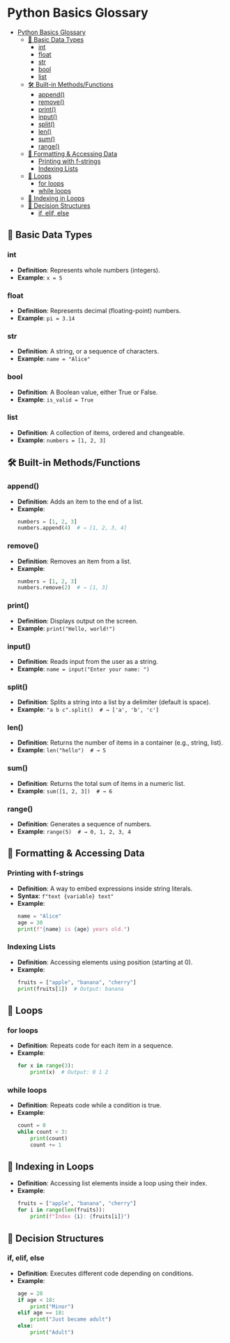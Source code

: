 # Python Basics Glossary

- [Python Basics Glossary](#python-basics-glossary)
  - [🔢 Basic Data Types](#-basic-data-types)
    - [int](#int)
    - [float](#float)
    - [str](#str)
    - [bool](#bool)
    - [list](#list)
  - [🛠 Built-in Methods/Functions](#-built-in-methodsfunctions)
    - [append()](#append)
    - [remove()](#remove)
    - [print()](#print)
    - [input()](#input)
    - [split()](#split)
    - [len()](#len)
    - [sum()](#sum)
    - [range()](#range)
  - [🧾 Formatting \& Accessing Data](#-formatting--accessing-data)
    - [Printing with f-strings](#printing-with-f-strings)
    - [Indexing Lists](#indexing-lists)
  - [🔁 Loops](#-loops)
    - [for loops](#for-loops)
    - [while loops](#while-loops)
  - [🔢 Indexing in Loops](#-indexing-in-loops)
  - [🔀 Decision Structures](#-decision-structures)
    - [if, elif, else](#if-elif-else)


## 🔢 Basic Data Types

### int
- **Definition**: Represents whole numbers (integers).
- **Example**: `x = 5`

### float
- **Definition**: Represents decimal (floating-point) numbers.
- **Example**: `pi = 3.14`

### str
- **Definition**: A string, or a sequence of characters.
- **Example**: `name = "Alice"`

### bool
- **Definition**: A Boolean value, either True or False.
- **Example**: `is_valid = True`

### list
- **Definition**: A collection of items, ordered and changeable.
- **Example**: `numbers = [1, 2, 3]`

## 🛠 Built-in Methods/Functions

### append()
- **Definition**: Adds an item to the end of a list.
- **Example**:
  ```python
  numbers = [1, 2, 3]
  numbers.append(4)  # → [1, 2, 3, 4]
  ```

### remove()
- **Definition**: Removes an item from a list.
- **Example**:
  ```python
  numbers = [1, 2, 3]
  numbers.remove(2)  # → [1, 3]
  ```

### print()
- **Definition**: Displays output on the screen.
- **Example**: `print("Hello, world!")`

### input()
- **Definition**: Reads input from the user as a string.
- **Example**: `name = input("Enter your name: ")`

### split()
- **Definition**: Splits a string into a list by a delimiter (default is space).
- **Example**: `"a b c".split()  # → ['a', 'b', 'c']`

### len()
- **Definition**: Returns the number of items in a container (e.g., string, list).
- **Example**: `len("hello")  # → 5`

### sum()
- **Definition**: Returns the total sum of items in a numeric list.
- **Example**: `sum([1, 2, 3])  # → 6`

### range()
- **Definition**: Generates a sequence of numbers.
- **Example**: `range(5)  # → 0, 1, 2, 3, 4`

## 🧾 Formatting & Accessing Data

### Printing with f-strings
- **Definition**: A way to embed expressions inside string literals.
- **Syntax**: `f"text {variable} text"`
- **Example**:
  ```python
  name = "Alice"
  age = 30
  print(f"{name} is {age} years old.")
  ```

### Indexing Lists
- **Definition**: Accessing elements using position (starting at 0).
- **Example**:
  ```python
  fruits = ["apple", "banana", "cherry"]
  print(fruits[1])  # Output: banana
  ```

## 🔁 Loops

### for loops
- **Definition**: Repeats code for each item in a sequence.
- **Example**:
  ```python
  for x in range(3):
      print(x)  # Output: 0 1 2
  ```

### while loops
- **Definition**: Repeats code while a condition is true.
- **Example**:
  ```python
  count = 0
  while count < 3:
      print(count)
      count += 1
  ```

## 🔢 Indexing in Loops
- **Definition**: Accessing list elements inside a loop using their index.
- **Example**:
  ```python
  fruits = ["apple", "banana", "cherry"]
  for i in range(len(fruits)):
      print(f"Index {i}: {fruits[i]}")
  ```

## 🔀 Decision Structures

### if, elif, else
- **Definition**: Executes different code depending on conditions.
- **Example**:
  ```python
  age = 20
  if age < 18:
      print("Minor")
  elif age == 18:
      print("Just became adult")
  else:
      print("Adult")
  ```